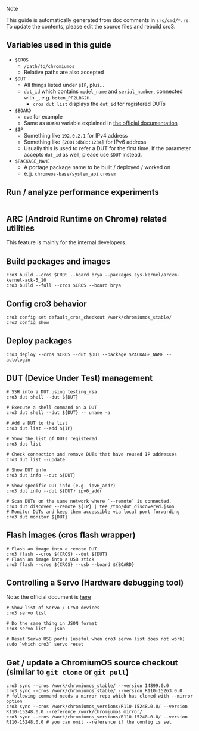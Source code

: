 > [!NOTE]
> This guide is automatically generated from doc comments in `src/cmd/*.rs`.
> To update the contents, please edit the source files and rebuild cro3.

## Variables used in this guide

- `$CROS`
  - `/path/to/chromiumos`
  - Relative paths are also accepted
- `$DUT`
  - All things listed under `$IP`, plus...
  - `dut_id` which contains `model_name` and `serial_number`, connected with `_`, e.g. `boten_PF2LBG2H`.
    - `cros dut list` displays the `dut_id` for registered DUTs
- `$BOARD`
  - `eve` for example
  - Same as `BOARD` variable explained in [the official documentation](https://chromium.googlesource.com/chromiumos/docs/+/HEAD/developer_guide.md#Select-a-board)
- `$IP`
  - Something like `192.0.2.1` for IPv4 address
  - Something like `[2001:db8::1234]` for IPv6 address
  - Usually this is used to refer a DUT for the first time. If the parameter accepts `dut_id` as well, please use `$DUT` instead.
- `$PACKAGE_NAME`
  - A portage package name to be built / deployed / worked on
  - e.g. `chromeos-base/system_api` `crosvm`
## Run / analyze performance experiments
```
```
## ARC (Android Runtime on Chrome) related utilities
This feature is mainly for the internal developers.
## Build packages and images
```
cro3 build --cros $CROS --board brya --packages sys-kernel/arcvm-kernel-ack-5_10
cro3 build --full --cros $CROS --board brya
```
## Config cro3 behavior
```
cro3 config set default_cros_checkout /work/chromiumos_stable/
cro3 config show
```
## Deploy packages
```
cro3 deploy --cros $CROS --dut $DUT --package $PACKAGE_NAME --autologin
```
## DUT (Device Under Test) management
```
# SSH into a DUT using testing_rsa
cro3 dut shell --dut ${DUT}

# Execute a shell command on a DUT
cro3 dut shell --dut ${DUT} -- uname -a

# Add a DUT to the list
cro3 dut list --add ${IP}

# Show the list of DUTs registered
cro3 dut list

# Check connection and remove DUTs that have reused IP addresses
cro3 dut list --update

# Show DUT info
cro3 dut info --dut ${DUT}

# Show specific DUT info (e.g. ipv6_addr)
cro3 dut info --dut ${DUT} ipv6_addr

# Scan DUTs on the same network where `--remote` is connected.
cro3 dut discover --remote ${IP} | tee /tmp/dut_discovered.json
# Monitor DUTs and keep them accessible via local port forwarding
cro3 dut monitor ${DUT}
```
## Flash images (cros flash wrapper)
```
# Flash an image into a remote DUT
cro3 flash --cros ${CROS} --dut ${DUT}
# Flash an image into a USB stick
cro3 flash --cros ${CROS} --usb --board ${BOARD}
```
## Controlling a Servo (Hardware debugging tool)
Note: the official document is [here](https://chromium.googlesource.com/chromiumos/third_party/hdctools/+/HEAD/docs/servo.md)
```
# Show list of Servo / Cr50 devices
cro3 servo list

# Do the same thing in JSON format
cro3 servo list --json

# Reset Servo USB ports (useful when cro3 servo list does not work)
sudo `which cro3` servo reset
```
## Get / update a ChromiumOS source checkout (similar to `git clone` or `git pull`)
```
cro3 sync --cros /work/chromiumos_stable/ --version 14899.0.0
cro3 sync --cros /work/chromiumos_stable/ --version R110-15263.0.0
# following command needs a mirror repo which has cloned with --mirror option
cro3 sync --cros /work/chromiumos_versions/R110-15248.0.0/ --version R110-15248.0.0 --reference /work/chromiumos_mirror/
cro3 sync --cros /work/chromiumos_versions/R110-15248.0.0/ --version R110-15248.0.0 # you can omit --reference if the config is set
```

